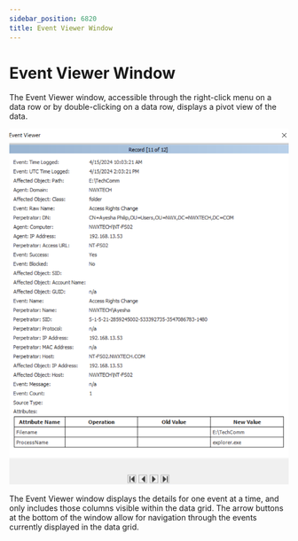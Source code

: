 ```yaml
---
sidebar_position: 6820
title: Event Viewer Window
---
```


# Event Viewer Window

The Event Viewer window, accessible through the right-click menu on a data row or by double-clicking on a data row, displays a pivot view of the data.

![Event Viewer Window](../../../../../../../static/images/ThreatPrevention_7.5/Content/Resources/Images/ThreatPrevention/Policies/EventViewer.png "Event Viewer Window")

The Event Viewer window displays the details for one event at a time, and only includes those columns visible within the data grid. The arrow buttons at the bottom of the window allow for navigation through the events currently displayed in the data grid.